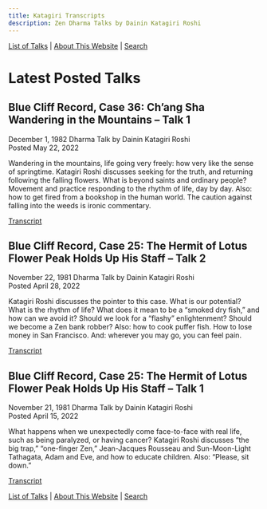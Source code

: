 ```yaml
---
title: Katagiri Transcripts
description: Zen Dharma Talks by Dainin Katagiri Roshi
---
```


[List of Talks](list) \| [About This Website](about) \| [Search](search)

# Latest Posted Talks

## Blue Cliff Record, Case 36: Ch’ang Sha Wandering in the Mountains – Talk 1
December 1, 1982 Dharma Talk by Dainin Katagiri Roshi  
Posted May 22, 2022  

Wandering in the mountains, life going very freely: how very like the sense of springtime. Katagiri Roshi discusses seeking for the truth, and returning following the falling flowers. What is beyond saints and ordinary people? Movement and practice responding to the rhythm of life, day by day. Also: how to get fired from a bookshop in the human world. The caution against falling into the weeds is ironic commentary.

[Transcript](1982-12-01-Blue-Cliff-Record-Case-36-Talk-1)

## Blue Cliff Record, Case 25: The Hermit of Lotus Flower Peak Holds Up His Staff – Talk 2
November 22, 1981 Dharma Talk by Dainin Katagiri Roshi  
Posted April 28, 2022  

Katagiri Roshi discusses the pointer to this case. What is our potential? What is the rhythm of life? What does it mean to be a “smoked dry fish,” and how can we avoid it? Should we look for a “flashy” enlightenment? Should we become a Zen bank robber? Also: how to cook puffer fish. How to lose money in San Francisco. And: wherever you may go, you can feel pain.

[Transcript](1981-11-22-Blue-Cliff-Record-Case-25-Talk-2)

## Blue Cliff Record, Case 25: The Hermit of Lotus Flower Peak Holds Up His Staff – Talk 1
November 21, 1981 Dharma Talk by Dainin Katagiri Roshi  
Posted April 15, 2022  

What happens when we unexpectedly come face-to-face with real life, such as being paralyzed, or having cancer? Katagiri Roshi discusses “the big trap,” “one-finger Zen,” Jean-Jacques Rousseau and Sun-Moon-Light Tathagata, Adam and Eve, and how to educate children. Also: “Please, sit down.”

[Transcript](1981-11-21-Blue-Cliff-Record-Case-25-Talk-1)

[List of Talks](list) \| [About This Website](about) \| [Search](search)
